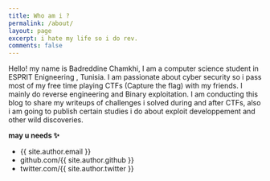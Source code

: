 ```yaml
---
title: Who am i ? 
permalink: /about/
layout: page
excerpt: i hate my life so i do rev.
comments: false
---
```

Hello! my name is Badreddine Chamkhi, I am a computer science student in ESPRIT Enigneering , Tunisia. I am passionate about cyber security so i pass most of my free time playing CTFs (Capture the flag) with my friends. I mainly do reverse engineering and Binary exploitation. I am conducting this blog to share my writeups of challenges i solved during and after CTFs, also i am going to publish certain studies i do about exploit developpement and other wild discoveries.

**may u needs ✨**

- {{ site.author.email }}
- github.com/{{ site.author.github }}
- twitter.com/{{ site.author.twitter }}
